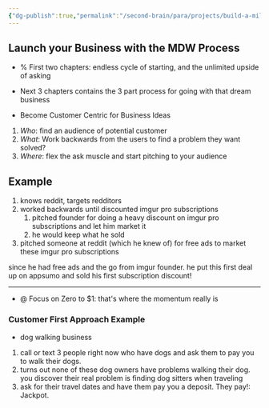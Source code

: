 ```yaml
---
{"dg-publish":true,"permalink":"/second-brain/para/projects/build-a-million-dollar-business/mdw-journal/part-2-build-it/","noteIcon":"","updated":"2024-08-21T16:35:37.825-07:00"}
---
```


## Launch your Business with the MDW Process

- % First two chapters: endless cycle of starting, and the unlimited upside of asking

- Next 3 chapters contains the 3 part process for going with that dream business 

- Become Customer Centric for Business Ideas

1. *Who*: find an audience of potential customer
2. *What*: Work backwards from the users to find a problem they want solved?
3. *Where*: flex the ask muscle and start pitching to your audience

## Example

1. knows reddit, targets redditors
2. worked backwards until discounted imgur pro subscriptions
	1. pitched founder for doing a heavy discount on imgur pro subscriptions and let him market it
	2. he would keep what he sold
3. pitched someone at reddit (which he knew of) for free ads to market these imgur pro subscriptions

since he had free ads and the go from imgur founder. he put this first deal up on appsumo and sold his first subscription discount!

---

- @ Focus on Zero to $1: that's where the momentum really is

### Customer First Approach Example

- dog walking business

1. call or text 3 people right now who have dogs and ask them to pay you to walk their dogs.
2. turns out none of these dog owners have problems walking their dog. you discover their real problem is finding dog sitters when traveling
3. ask for their travel dates and have them pay you a deposit. They pay!: Jackpot.













